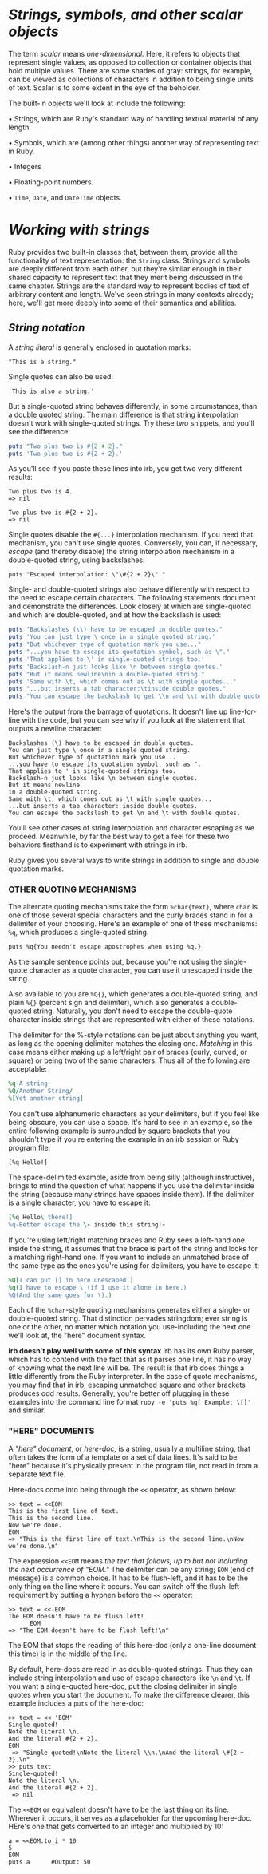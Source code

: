 # *Strings, symbols, and other scalar objects* #

The term *scalar* means *one-dimensional.* Here, it refers to objects that represent single values, as opposed to collection or container objects that hold multiple values. There are some shades of gray: strings, for example, can be viewed as collections of characters in addition to being single units of text. Scalar is to some extent in the eye of the beholder.

The built-in objects we'll look at include the following:

• Strings, which are Ruby's standard way of handling textual material of any length.

• Symbols, which are (among other things) another way of representing text in Ruby.

• Integers

• Floating-point numbers.

• `Time`, `Date`, and `DateTime` objects.

# *Working with strings* #
Ruby provides two built-in classes that, between them, provide all the functionality of text representation: the `String` class. Strings and symbols are deeply different from each other, but they're similar enough in their shared capacity to represent text that they merit being discussed in the same chapter. Strings are the standard way to represent bodies of text of arbitrary content and length. We've seen strings in many contexts already; here, we'll get more deeply into some of their semantics and abilities.

## *String notation* ##
A *string literal* is generally enclosed in quotation marks:

`"This is a string."`

Single quotes can also be used:

`'This is also a string.'`

But a single-quoted string behaves differently, in some circumstances, than a double quoted string. The main difference is that string interpolation doesn't work with single-quoted strings. Try these two snippets, and you'll see the difference:

```ruby
puts "Two plus two is #{2 + 2}."
puts 'Two plus two is #{2 + 2}.'
```

As you'll see if you paste these lines into irb, you get two very different results:

```irb
Two plus two is 4.
=> nil

Two plus two is #{2 + 2}.
=> nil
```
Single quotes disable the `#{...}` interpolation mechanism. If you need that mechanism, you can't use single quotes. Conversely, you can, if necessary, *escape* (and thereby disable) the string interpolation mechanism in a double-quoted string, using backslashes:

`puts "Escaped interpolation: \"\#{2 + 2}\"."`

Single- and double-quoted strings also behave differently with respect to the need to escape certain characters. The following statements document and demonstrate the differences. Look closely at which are single-quoted and which are double-quoted, and at how the backslash is used:

```ruby
puts "Backslashes (\\) have to be escaped in double quotes."
puts 'You can just type \ once in a single quoted string.'
puts "But whichever type of quotation mark you use..."
puts "...you have to escape its quotation symbol, such as \"."
puts 'That applies to \' in single-quoted strings too.'
puts 'Backslash-n just looks like \n between single quotes.'
puts "But it means newline\nin a double-quoted string."
puts 'Same with \t, which comes out as \t with single quotes...'
puts "...but inserts a tab character:\tinside double quotes."
puts "You can escape the backslash to get \\n and \\t with double quotes."
```
Here's the output from the barrage of quotations. It doesn't line up line-for-line with the code, but you can see why if you look at the statement that outputs a newline character:

```irb
Backslashes (\) have to be escaped in double quotes.
You can just type \ once in a single quoted string.
But whichever type of quotation mark you use...
...you have to escape its quotation symbol, such as ".
That applies to ' in single-quoted strings too.
Backslash-n just looks like \n between single quotes.
But it means newline
in a double-quoted string.
Same with \t, which comes out as \t with single quotes...
...but inserts a tab character: inside double quotes.
You can escape the backslash to get \n and \t with double quotes.
```

You'll see other cases of string interpolation and character escaping as we proceed. Meanwhile, by far the best way to get a feel for these two behaviors firsthand is to experiment with strings in irb.

Ruby gives you several ways to write strings in addition to single and double quotation marks.

### OTHER QUOTING MECHANISMS ###
The alternate quoting mechanisms take the form `%char{text}`, where `char` is one of those several special characters and the curly braces stand in for a delimiter of your choosing. Here's an example of one of these mechanisms: `%q`, which produces a single-quoted string.

`puts %q{You needn't escape apostrophes when using %q.}`

As the sample sentence points out, because you're not using the single-quote character as a quote character, you can use it unescaped inside the string.

Also available to you are `%Q{}`, which generates a double-quoted string, and plain `%{}` (percent sign and delimiter), which also generates a double-quoted string. Naturally, you don't need to escape the double-quote character inside strings that are represented with either of these notations.

The delimiter for the %-style notations can be just about anything you want, as long as the opening delimiter matches the closing one. *Matching* in this case means either making up a left/right pair of braces (curly, curved, or square) or being two of the same characters. Thus all of the following are acceptable:

```ruby
%q-A string-
%Q/Another String/
%[Yet another string]
```
You can't use alphanumeric characters as your delimiters, but if you feel like being obscure, you can use a space. It's hard to see in an example, so the entire following example is surrounded by square brackets that you shouldn't type if you're entering the example in an irb session or Ruby program file:

`[%q Hello!]`

The space-delimited example, aside from being silly (although instructive), brings to mind the question of what happens if you use the delimiter inside the string (because many strings have spaces inside them). If the delimiter is a single character, you have to escape it:

```ruby
[%q Hello\ there!]
%q-Better escape the \- inside this string!-
```

If you're using left/right matching braces and Ruby sees a left-hand one inside the string, it assumes that the brace is part of the string and looks for a matching right-hand one. If you want to include an unmatched brace of the same type as the ones you're using for delimiters, you have to escape it:

```ruby
%Q[I can put [] in here unescaped.]
%q(I have to escape \ (if I use it alone in here.)
%Q(And the same goes for \).)
```

Each of the `%char`-style quoting mechanisms generates either a single- or double-quoted string. That distinction pervades stringdom; ever string is one or the other, no matter which notation you use-including the next one we'll look at, the "here" document syntax.

**irb doesn't play well with some of this syntax**
irb has its own Ruby parser, which has to contend with the fact that as it parses one line, it has no way of knowing what the next line will be. The result is that irb does things a little differently from the Ruby interpreter. In the case of quote mechanisms, you may find that in irb, escaping unmatched square and other brackets produces odd results. Generally, you're better off plugging in these examples into the command line format `ruby -e 'puts %q[ Example: \[]'` and similar.

### "HERE" DOCUMENTS ###
A *"here" document*, or *here-doc,* is a string, usually a multiline string, that often takes the form of a template or a set of data lines. It's said to be "here" because it's physically present in the program file, not read in from a separate text file.

Here-docs come into being through the `<<` operator, as shown below:

```irb
>> text = <<EOM
This is the first line of text.
This is the second line.
Now we're done.
EOM
=> "This is the first line of text.\nThis is the second line.\nNow we're done.\n"
```
The expression `<<EOM` means *the text that follows, up to but not including the next occurrence of "EOM."* The delimiter can be any string; `EOM` (end of message) is a common choice. It has to be flush-left, and it has to be the only thing on the line where it occurs. You can switch off the flush-left requirement by putting a hyphen before the `<<` operator:

```
>> text = <<-EOM
The EOM doesn't have to be flush left!
      EOM
=> "The EOM doesn't have to be flush left!\n"  
```

The EOM that stops the reading of this here-doc (only a one-line document this time) is in the middle of the line.

By default, here-docs are read in as double-quoted strings. Thus they can include string interpolation and use of escape characters like `\n` and `\t`. If you want a single-quoted here-doc, put the closing delimiter in single quotes when you start the document. To make the difference clearer, this example includes a `puts` of the here-doc:

```irb
>> text = <<-'EOM'
Single-quoted!
Note the literal \n.
And the literal #{2 + 2}.
EOM
 => "Single-quoted!\nNote the literal \\n.\nAnd the literal \#{2 + 2}.\n"
>> puts text
Single-quoted!
Note the literal \n.
And the literal #{2 + 2}.
 => nil
```
The `<<EOM` or equivalent doesn't have to be the last thing on its line. Wherever it occurs, it serves as a placeholder for the upcoming here-doc. HEre's one that gets converted to an integer and multiplied by 10:

```irb
a = <<EOM.to_i * 10
5
EOM
puts a      #Output: 50
```
